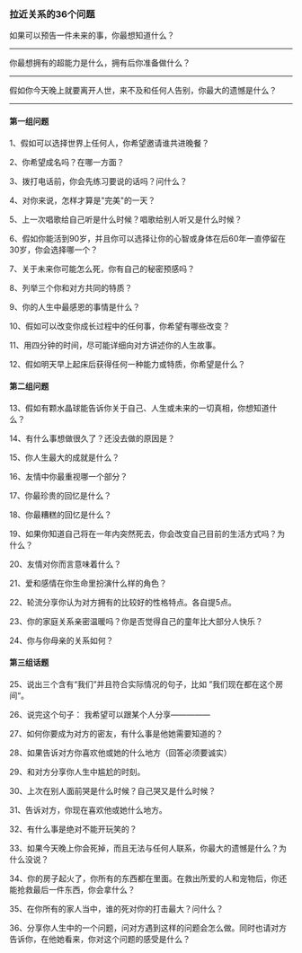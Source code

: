 ### 拉近关系的36个问题

如果可以预告一件未来的事，你最想知道什么？

----
你最想拥有的超能力是什么，拥有后你准备做什么？

----
假如你今天晚上就要离开人世，来不及和任何人告别，你最大的遗憾是什么？

----

#### 第一组问题

1、假如可以选择世界上任何人，你希望邀请谁共进晚餐？

2、你希望成名吗？在哪一方面？

3、拨打电话前，你会先练习要说的话吗？问什么？

4、对你来说，怎样才算是"完美"的一天？

5、上一次唱歌给自己听是什么时候？唱歌给别人听又是什么时候？

6、假如你能活到90岁，并且你可以选择让你的心智或身体在后60年一直停留在30岁，你会选择哪一个？

7、关于未来你可能怎么死，你有自己的秘密预感吗？

8、列举三个你和对方共同的特质？

9、你的人生中最感恩的事情是什么？

10、假如可以改变你成长过程中的任何事，你希望有哪些改变？

11、用四分钟的时间，尽可能详细向对方讲述你的人生故事。

12、假如明天早上起床后获得任何一种能力或特质，你希望是什么？

#### 第二组问题

13、假如有颗水晶球能告诉你关于自己、人生或未来的一切真相，你想知道什么？

14、有什么事想做很久了？还没去做的原因是？

15、你人生最大的成就是什么？

16、友情中你最重视哪一个部分？

17、你最珍贵的回忆是什么？

18、你最糟糕的回忆是什么？

19、如果你知道自己将在一年内突然死去，你会改变自己目前的生活方式吗？为什么？

20、友情对你而言意味着什么？

21、爱和感情在你生命里扮演什么样的角色？

22、轮流分享你认为对方拥有的比较好的性格特点。各自提5点。

23、你的家庭关系亲密温暖吗？你是否觉得自己的童年比大部分人快乐？

24、你与你母亲的关系如何？

#### 第三组话题

25、说出三个含有“我们”并且符合实际情况的句子，比如 ”我们现在都在这个房间“。

26、说完这个句子： 我希望可以跟某个人分享—————

27、如何你要成为对方的密友，有什么事是他她需要知道的？

28、如果告诉对方你喜欢他或她的什么地方（回答必须要诚实）

29、和对方分享你人生中尴尬的时刻。

30、上次在别人面前哭是什么时候？自己哭又是什么时候？

31、告诉对方，你现在喜欢他或她什么地方。

32、有什么事是绝对不能开玩笑的？

33、如果今天晚上你会死掉，而且无法与任何人联系，你最大的遗憾是什么？为什么没说？

34、你的房子起火了，你所有的东西都在里面。在救出所爱的人和宠物后，你还能抢救最后一件东西，你会拿什么？

35、在你所有的家人当中，谁的死对你的打击最大？问什么？

36、分享你人生中的一个问题，问对方遇到这样的问题会怎么做。同时也请对方告诉你，在他她看来，你对这个问题的感受是什么？